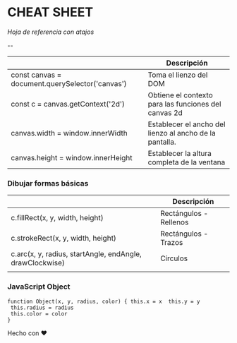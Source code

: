 CHEAT SHEET
============


*Hoja de referencia con atajos*

--

|  | Descripción |
| ----------- | ------------ |
| const canvas = document.querySelector('canvas') | Toma el lienzo del DOM  |
| const c = canvas.getContext('2d') |  Obtiene el contexto para las funciones del canvas 2d | 
| canvas.width = window.innerWidth |  Establecer el ancho del lienzo al ancho de la pantalla. | 
| canvas.height = window.innerHeight |  Establecer la altura completa de la ventana | 

### Dibujar formas básicas

|  | Descripción |
| ----------- | ------------ |
| c.fillRect(x, y, width, height)  | Rectángulos - Rellenos |
| c.strokeRect(x, y, width, height) | Rectángulos - Trazos |
|c.arc(x, y, radius, startAngle, endAngle, drawClockwise) | Círculos |
| | |

### JavaScript Object
```
function Object(x, y, radius, color) { this.x = x  this.y = y
 this.radius = radius
 this.color = color
}
```

Hecho con ❤️ 

